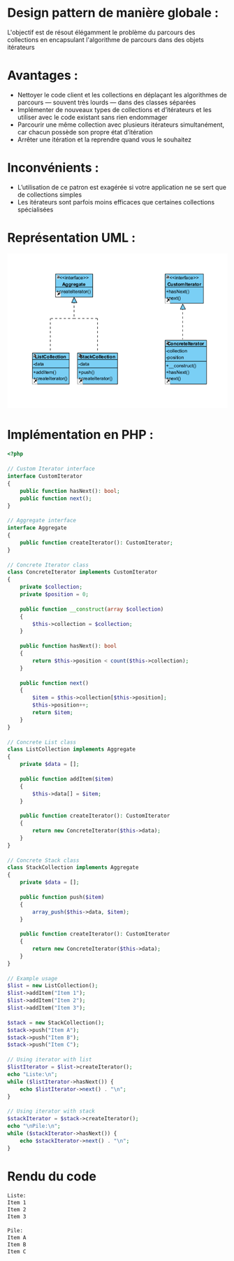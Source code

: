 # Design pattern de manière globale :
L'objectif est de résout élégamment le problème du parcours des collections en encapsulant l'algorithme de parcours dans des objets itérateurs

# Avantages :
- Nettoyer le code client et les collections en déplaçant les algorithmes de parcours — souvent très lourds — dans des classes séparées
- Implémenter de nouveaux types de collections et d’itérateurs et les utiliser avec le code existant sans rien endommager
- Parcourir une même collection avec plusieurs itérateurs simultanément, car chacun possède son propre état d’itération
- Arrêter une itération et la reprendre quand vous le souhaitez

# Inconvénients : 
- L’utilisation de ce patron est exagérée si votre application ne se sert que de collections simples
- Les itérateurs sont parfois moins efficaces que certaines collections spécialisées
  
# Représentation UML : 
![Diagramme UML](iterator.png)

# Implémentation en PHP :
``` php
<?php

// Custom Iterator interface
interface CustomIterator
{
    public function hasNext(): bool;
    public function next();
}

// Aggregate interface
interface Aggregate
{
    public function createIterator(): CustomIterator;
}

// Concrete Iterator class
class ConcreteIterator implements CustomIterator
{
    private $collection;
    private $position = 0;

    public function __construct(array $collection)
    {
        $this->collection = $collection;
    }

    public function hasNext(): bool
    {
        return $this->position < count($this->collection);
    }

    public function next()
    {
        $item = $this->collection[$this->position];
        $this->position++;
        return $item;
    }
}

// Concrete List class
class ListCollection implements Aggregate
{
    private $data = [];

    public function addItem($item)
    {
        $this->data[] = $item;
    }

    public function createIterator(): CustomIterator
    {
        return new ConcreteIterator($this->data);
    }
}

// Concrete Stack class
class StackCollection implements Aggregate
{
    private $data = [];

    public function push($item)
    {
        array_push($this->data, $item);
    }

    public function createIterator(): CustomIterator
    {
        return new ConcreteIterator($this->data);
    }
}

// Example usage
$list = new ListCollection();
$list->addItem("Item 1");
$list->addItem("Item 2");
$list->addItem("Item 3");

$stack = new StackCollection();
$stack->push("Item A");
$stack->push("Item B");
$stack->push("Item C");

// Using iterator with list
$listIterator = $list->createIterator();
echo "Liste:\n";
while ($listIterator->hasNext()) {
    echo $listIterator->next() . "\n";
}

// Using iterator with stack
$stackIterator = $stack->createIterator();
echo "\nPile:\n";
while ($stackIterator->hasNext()) {
    echo $stackIterator->next() . "\n";
}
```

# Rendu du code
```
Liste:
Item 1
Item 2
Item 3

Pile:
Item A
Item B
Item C
```
